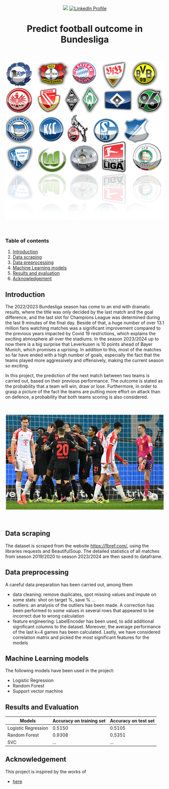 <p align="center">

<img src="https://img.shields.io/badge/made%20by-Binh%20Hong%20Ngoc-green">
<a href="https://www.linkedin.com/in/binhhongngoc/">
  <img src="https://img.shields.io/badge/-LinkedIn-blue?style=flat&logo=linkedin&logoColor=white" alt="LinkedIn Profile">
</a>
</p>

<h1 align="center"> Predict football outcome in Bundesliga </h1>

<p align="center">
<br><br><img src="Pictures/Logo.png" width=500 height=500>
</p>
<br>
<p>
  
<h3> Table of contents </h3>
<ol>
    <li><a href="#intro">Introduction</a></li>
    <li><a href="#scraping">Data scraping</a></li>
    <li><a href="#preprocessing">Data preprocessing</a></li>
    <li><a href="#models">Machine Learning models</a></li>
    <li><a href="#results">Results and evaluation</a> </li>
    <li><a href="#acknowledgement">Acknowledgement</a></li>
</ol>

<h2 id="intro">Introduction</h2>

The 2022/2023 Bundesliga season has come to an end with dramatic results, where the title was only decided by the last match and the goal difference, and the last slot for Champions League was determined during the last 9 minutes of the final day. Beside of that, a huge number of over 13.1 million fans watching matches was a significant improvement compared to the previous years impacted by Covid 19 restrictions, which explains the exciting atmosphere all over the stadiums. In the season 2023/2024 up to now there is a big surprise that Leverkusen is 10 points ahead of Bayer Munich, which promises a uprising. In addition to this, most of the matches so far have ended with a high number of goals, especially the fact that the teams played more aggressively and offensively, making the current season so exciting.

In this project, the prediction of the next match between two teams is carried out, based on their previous performance. The outcome is stated as the probability that a team will win, draw or lose. Furthermore, in order to grasp a picture of the fact the teams are putting more effort on attack than on defence, a probability that both teams scoring is also considered.
<p align="center">
<br><br><img src="Pictures/Bayer_Bayern.jpg" width="500" height="300">
</p>
<br>
<p>
<h2 id="scraping">Data scraping</h2>

The dataset is scraped from the website https://fbref.com/, using the libraries requests and BeautifulSoup. The detailed statistics of all matches from season 2019/2020 to season 2023/2024 are then saved to dataframe.

<h2 id="preprocessing">Data preprocessing</h2>
A careful data preparation has been carried out, among them
<ul>
    <li> data cleaning: remove duplicates, spot missing values and impute on some stats: shot on target %, save % ...</li>
    <li> outliers: an analysis of the outliers has been made. A correction has been performed to some values in several rows that appeared to be incorrect due to wrong calculation </li>
    <li> feature engineering: LabelEncoder has been used, to add additional significant columns to the dataset. Moreover, the average performance of the last k=4 games has been calculated. Lastly, we have considered correlation matrix and picked the most significant features for the models </li>
</ul>

<h2 id="models">Machine Learning models</h2>

The following models have been used in the project:
<ul>
    <li> Logistic Regression </li>
    <li> Random Forest </li>
    <li> Support vector machine </li>
</ul>
 
## Results and Evaluation

| Models | Accuracy on training set | Accuracy on test set |
|-----------------|-----------------|-----------------|
| Logistic Regression | 0.5150 | 0.5105 |
| Random Forest | 0.9308 | 0.5351 |
| SVC | ... | ... |


<h2 id="acknowledgement">Acknowledgement</h2>
This project is inspired by the works of 
<ul>
    <li> <a href="https://www.kaggle.com/shadabhussain/flickr8k?select=model_weights.h5"> here</a> </li>
</ul>
